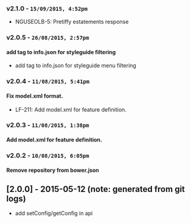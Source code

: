 ### v2.1.0 - `15/09/2015, 4:52pm`
* NGUSEOLB-5: Pretiffy estatements response  

### v2.0.5 - `26/08/2015, 2:57pm`
#### add tag to info.json for styleguide filtering  
* add tag to info.json for styleguide menu filtering  


### v2.0.4 - `11/08/2015, 5:41pm`
#### Fix model.xml format.  
* LF-211: Add model.xml for feature definition.  


### v2.0.3 - `11/08/2015, 1:38pm`
#### Add model.xml for feature definition.  


### v2.0.2 - `10/08/2015, 6:05pm`
#### Remove repository from bower.json  


## [2.0.0] - 2015-05-12 (note: generated from git logs)

 - add setConfig/getConfig in api
